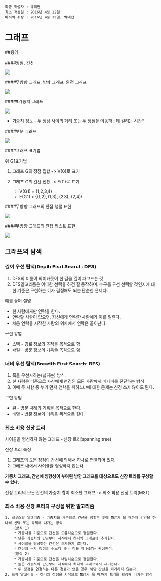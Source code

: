 ```
최종 작성자 : 박태현
최초 작성일 : 2016년 4월 12일
마지막 수정 : 2016년 4월 12일, 박태현
```
# 그래프
##용어

####정점, 간선

![](http://cfile9.uf.tistory.com/image/172F48394F0A45181824C0)

####무방향 그래프, 방향 그래프, 완전 그래프

![](http://cfile23.uf.tistory.com/image/1118D9554E113EF72209C6)

#####가중치 그래프

![](http://cfile9.uf.tistory.com/image/1318955A4E113E141F8681)

* 가중치 정보 - 두 정점 사이의 거리 또는 두 정점을 이동하는데 걸리는 시간*

####부분 그래프

![](http://cfile4.uf.tistory.com/image/113223534E113FD11D3DA2)

####그래프 표기법

위 G1표기법

1. 그래프 G의 정점 집합 -> V(G)로 표기
2. 그래프 G의 간선 집합 -> E(G)로 표기

	* V(G1) = {1,2,3,4}
	* E(G1) = {(1,2), (1,3), (2,3), (2,4)}
	
####무방향 그래프의 인접 행렬 표헌

![](http://cfile27.uf.tistory.com/image/2708953A51FF820227E7C5)

####무방향 그래프의 인접 리스트 표현

![](https://encrypted-tbn2.gstatic.com/images?q=tbn:ANd9GcTPQOBEkJJXq0SBOdCTY05ZgA8XiBVQNX9d-WO4A2c4Ul0NXDa3)

## 그래프의 탐색

### 깊이 우선 탐색(Depth Fisrt Search: DFS)

1. DFS의 이름이 의미하듯이 한 길을 깊이 파고드는 것
2. DFS알고리즘은 어떠한 선택을 하건 잘 동작하며, 누구를 우선 선택할 것인지에 대한 기준은 구현하는 이가 결정해도 되는 단순한 문제다.

예를 들어 설명

* 한 사람에게만 연락을 한다.
* 연락할 사람이 없으면, 자신에게 연락한 사람에게 이를 알린다.
* 처음 연락을 시작한 사람의 위치에서 연락은 끝이난다.

구현 방법

* 스택 - 경로 정보의 추적을 목적으로 함
* 배열 - 방문 정보의 기록을 목적으로 함


### 너비 우선 탐색(Breadth First Search: BFS)

1. 폭을 우선시하는(넓히는) 방식.
2. 한 사람을 기준으로 자신에게 연결된 모든 사람에게 메세지를 전달하는 방식
3. 이때 두 사람 중 누가 먼저 연락을 취하느냐에 대한 문제는 신경 쓰지 않아도 된다.

구현 방법

* 큐 - 방문 차례의 기록을 목적으로 한다.
* 배열 - 방문 정보의 기록을 목적으로 한다.

### 최소 비용 신장 트리
사이클을 형성하지 않는 그래프 - 신장 트리(spanning tree)

신장 트리 특징

1. 그래프의 모든 정점이 간선에 의해서 하나로 연결되어 있다.
2. 그래프 내에서 사이클을 형성하지 않는다.

**가중치 그래프, 간선에 방향성이 부여된 방향 그래프를 대상으로도 신장 트리를 구성할 수 있다.**

신장 트리의 모든 간선의 가중치 합이 최소인 그래프 -> 최소 비용 신장 트리(MST)

### 최소 비용 신장 트리의 구성을 위한 알고리즘
```
1. 크루스칼 알고리즘 - 가중치를 기준으로 간선을 정렬한 후에 MST가 될 때까지 간선을 하나씩 선택 또는 삭제해 나가는 방식
	(방식 1)
	* 가중치를 기준으로 간선을 오름차순으로 정렬한다.
	* 낮은 가중치의 간선부터 시작해서 하나씩 그래프에 추가한다.
	* 사이클을 형성하는 간선은 추가하지 않는다.
	* 간선의 수가 정점의 수보다 하나 적을 때 MST는 완성된다.
	(방식 2)
	* 가중치를 기준으로 간선을 내림차순으로 정렬한다.
	* 높은 가중치의 간선부터 시작해서 하나씩 그래프에서 제거한다.
	* 두 정점을 연결하는 다른 경로가 없을 경우 해당 간선을 제거하지 않는다.
2. 프림 알고리즘 - 하나의 정점을 시작으로 MST가 될 때까지 트리를 확장해 나가는 방식
```
